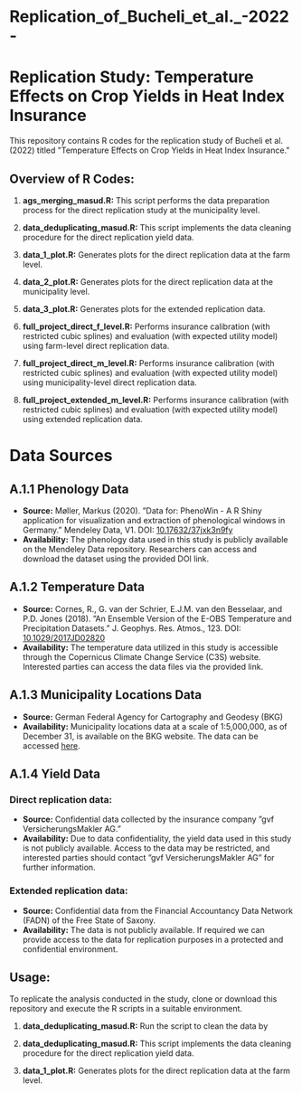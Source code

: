 # Replication_of_Bucheli_et_al._-2022-
# Replication Study: Temperature Effects on Crop Yields in Heat Index Insurance

This repository contains R codes for the replication study of Bucheli et al. (2022) titled "Temperature Effects on Crop Yields in Heat Index Insurance."

## Overview of R Codes:

1. **ags_merging_masud.R:** This script performs the data preparation process for the direct replication study at the municipality level.

2. **data_deduplicating_masud.R:** This script implements the data cleaning procedure for the direct replication yield data.

3. **data_1_plot.R:** Generates plots for the direct replication data at the farm level.

4. **data_2_plot.R:** Generates plots for the direct replication data at the municipality level.

5. **data_3_plot.R:** Generates plots for the extended replication data.

6. **full_project_direct_f_level.R:** Performs insurance calibration (with restricted cubic splines) and evaluation (with expected utility model) using farm-level direct replication data.

7. **full_project_direct_m_level.R:** Performs insurance calibration (with restricted cubic splines) and evaluation (with expected utility model) using municipality-level direct replication data.

8. **full_project_extended_m_level.R:** Performs insurance calibration (with restricted cubic splines) and evaluation (with expected utility model) using extended replication data.
   
# Data Sources

## A.1.1 Phenology Data
- **Source:** Møller, Markus (2020). ”Data for: PhenoWin - A R Shiny application for visualization and extraction of phenological windows in Germany.” Mendeley Data, V1. DOI: [10.17632/37jxk3n9fy](https://doi.org/10.17632/37jxk3n9fy)
- **Availability:** The phenology data used in this study is publicly available on the Mendeley Data repository. Researchers can access and download the dataset using the provided DOI link.

## A.1.2 Temperature Data
- **Source:** Cornes, R., G. van der Schrier, E.J.M. van den Besselaar, and P.D. Jones (2018). ”An Ensemble Version of the E-OBS Temperature and Precipitation Datasets.” J. Geophys. Res. Atmos., 123. DOI: [10.1029/2017JD02820](https://doi.org/10.1029/2017JD02820)
- **Availability:** The temperature data utilized in this study is accessible through the Copernicus Climate Change Service (C3S) website. Interested parties can access the data files via the provided link.

## A.1.3 Municipality Locations Data
- **Source:** German Federal Agency for Cartography and Geodesy (BKG)
- **Availability:** Municipality locations data at a scale of 1:5,000,000, as of December 31, is available on the BKG website. The data can be accessed [here](https://gdz.bkg.bund.de/index.php/default/digitale-geodaten/verwaltungsgebiete/verwaltungsgebiete-1-5-000-000-stand-31-12-vg5000-12-31.html).

## A.1.4 Yield Data
### Direct replication data:
- **Source:** Confidential data collected by the insurance company ”gvf VersicherungsMakler AG.”
- **Availability:** Due to data confidentiality, the yield data used in this study is not publicly available. Access to the data may be restricted, and interested parties should contact ”gvf VersicherungsMakler AG” for further information.
### Extended replication data:
- **Source:** Confidential data from the Financial Accountancy Data Network (FADN) of the Free State of Saxony.
- **Availability:** The data is not publicly available. If required we can provide access to the data for replication purposes in a protected and confidential environment.



## Usage:

To replicate the analysis conducted in the study, clone or download this repository and execute the R scripts in a suitable environment.
1. **data_deduplicating_masud.R:** Run the script to clean the data by 

2. **data_deduplicating_masud.R:** This script implements the data cleaning procedure for the direct replication yield data.

3. **data_1_plot.R:** Generates plots for the direct replication data at the farm level.
